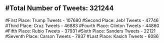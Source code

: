 #Total Number of Tweets: 321244 
---
#First Place: Trump Tweets - 107680
#Second Place: Jeb! Tweets - 47746
#Third Place: Cruz Tweets - 46883
#Fourth Place: Clinton Tweets - 44860
#Fifth Place: Rubio Tweets - 37931
#Sixth Place: Sanders Tweets - 22121
#Seventh Place: Carson Tweets - 7937
#Last Place: Kasich Tweets - 6086

